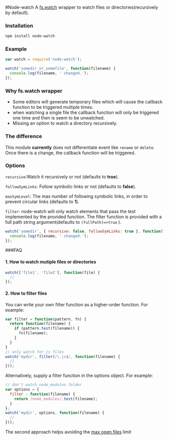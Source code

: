 #Node-watch
A [fs.watch](http://nodejs.org/api/fs.html#fs_fs_watch_filename_options_listener) wrapper to watch files or directories(recursively by default).  


### Installation

```bash
npm install node-watch
```

### Example

```js
var watch = require('node-watch');

watch('somedir_or_somefile', function(filename) {
  console.log(filename, ' changed.');
});
``` 

### Why fs.watch wrapper

* Some editors will generate temporary files which will cause the callback function to be triggered multiple times.
* when watching a single file the callback function will only be triggered one time and then is seem to be unwatched.
* Missing an option to watch a directory recursively.
 
 
### The difference
This module **currently** does not differentiate event like `rename` or `delete`. Once there is a change, the callback function will be triggered.


### Options

`recursive`:Watch it recursively or not (defaults to **true**). 

`followSymLinks`: Follow symbolic links or not (defaults to **false**).

`maxSymLevel`: The max number of following symbolic links, in order to prevent circular links (defaults to **1**). 

`filter`: node-watch will only watch elements that pass the test implemented by the provided function. The filter function is provided with a full path string argument(defaults to ```(fullPath)=>true``` ). 


```js
watch('somedir', { recursive: false, followSymLinks: true }, function(filename) {
  console.log(filename, ' changed.');
});
```

###FAQ

#### 1. How to watch mutiple files or directories

```js
watch(['file1', 'file2'], function(file) {
  //
});
```

#### 2. How to filter files

You can write your own filter function as a higher-order function. For example:

```js
var filter = function(pattern, fn) {
  return function(filename) {
    if (pattern.test(filename)) {
      fn(filename);
    }
  }
}
// only watch for js files
watch('mydir', filter(/\.js$/, function(filename) {
  // 
}));
```

Alternatively, supply a filter function in the options object. For example:
```js
// don't watch node_modules folder
var options = {
  filter : function(filename) {
    return /node_modules/.test(filename);
  }
};
watch('mydir', options, function(filename) {
  // 
}));
```
The second approach helps avoiding the [max open files](http://stackoverflow.com/questions/3734932/max-open-files-for-working-process) limit
